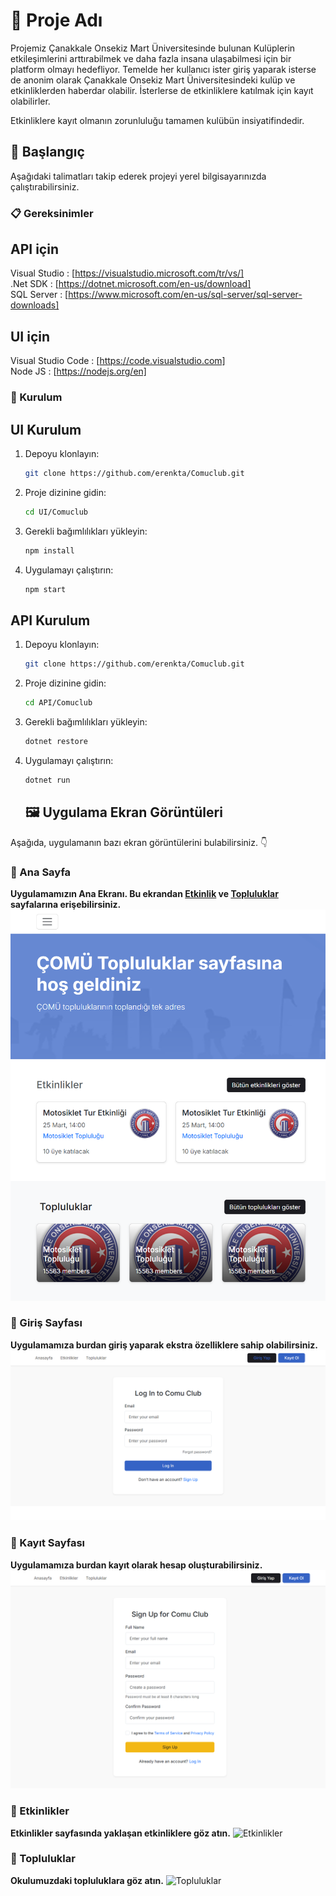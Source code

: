 # 📌 Proje Adı

Projemiz Çanakkale Onsekiz Mart Üniversitesinde bulunan Kulüplerin etkileşimlerini arttırabilmek ve daha fazla insana ulaşabilmesi için bir platform olmayı hedefliyor. 
Temelde her kullanıcı ister giriş yaparak isterse de anonim olarak Çanakkale Onsekiz Mart Üniversitesindeki kulüp ve etkinliklerden haberdar olabilir.
İsterlerse de etkinliklere katılmak için kayıt olabilirler.

Etkinliklere kayıt olmanın zorunluluğu tamamen kulübün insiyatifindedir.

## 🚀 Başlangıç

Aşağıdaki talimatları takip ederek projeyi yerel bilgisayarınızda çalıştırabilirsiniz.

### 📋 Gereksinimler

## API için
Visual Studio   : [https://visualstudio.microsoft.com/tr/vs/]  
.Net SDK        : [https://dotnet.microsoft.com/en-us/download]  
SQL Server      : [https://www.microsoft.com/en-us/sql-server/sql-server-downloads]  

## UI için
Visual Studio Code : [https://code.visualstudio.com]  
Node JS            : [https://nodejs.org/en]  

### 🔧 Kurulum

## UI Kurulum
1. Depoyu klonlayın:
   ```bash
   git clone https://github.com/erenkta/Comuclub.git
   ```
2. Proje dizinine gidin:
   ```bash
   cd UI/Comuclub
   ```
3. Gerekli bağımlılıkları yükleyin:
   ```bash
   npm install
   ```
4. Uygulamayı çalıştırın:
   ```bash
   npm start  
   ```

## API Kurulum
1. Depoyu klonlayın:
   ```bash
   git clone https://github.com/erenkta/Comuclub.git
   ```
2. Proje dizinine gidin:
   ```bash
   cd API/Comuclub
   ```
3. Gerekli bağımlılıkları yükleyin:
   ```bash
   dotnet restore
   ```
4. Uygulamayı çalıştırın:
   ```bash
   dotnet run
   ```


   ## 🖼️ Uygulama Ekran Görüntüleri

Aşağıda, uygulamanın bazı ekran görüntülerini bulabilirsiniz. 👇

### 📱 Ana Sayfa
**Uygulamamızın Ana Ekranı. Bu ekrandan [Etkinlik](#etkinlikler) ve [Topluluklar](#topluluklar) sayfalarına erişebilirsiniz.**
![Ana Ekran](docs/Pages/anasayfa.png)

### 🔐 Giriş Sayfası
**Uygulamamıza burdan giriş yaparak ekstra özelliklere sahip olabilirsiniz.**
![Giriş Sayfası](docs/Pages/giriş-ekranı.png)

### 📝 Kayıt Sayfası
**Uygulamamıza burdan kayıt olarak hesap oluşturabilirsiniz.**
![Kayıt Sayfası](docs/Pages/kayıt-ekranı.png)

### 🎉 Etkinlikler
**Etkinlikler sayfasında yaklaşan etkinliklere göz atın.**
![Etkinlikler](docs/Pages/etkinlik-sayfası.png)

### 👥 Topluluklar
**Okulumuzdaki topluluklara göz atın.**
![Topluluklar](docs/Pages/topluluk-sayfası.png)


